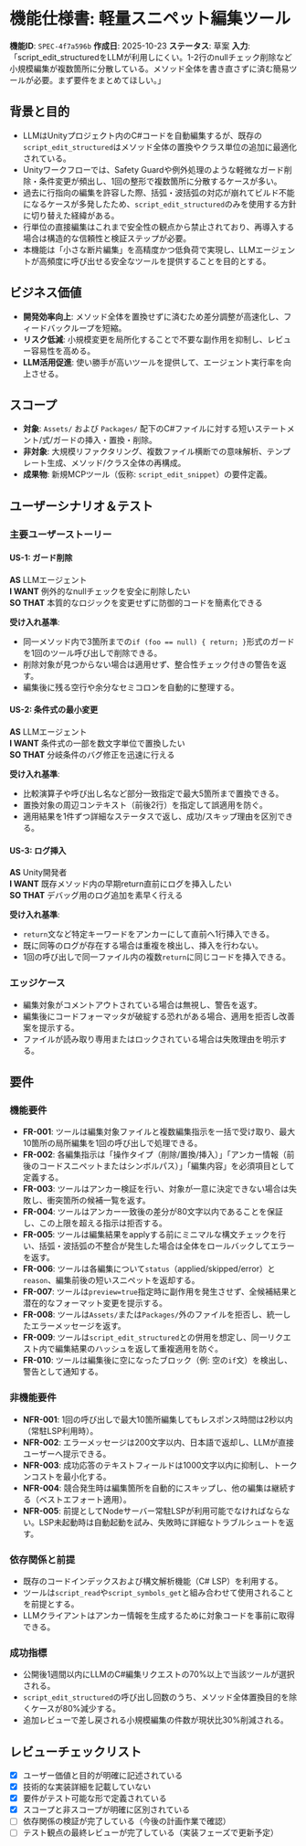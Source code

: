 # 機能仕様書: 軽量スニペット編集ツール

**機能ID**: `SPEC-4f7a596b`
**作成日**: 2025-10-23
**ステータス**: 草案
**入力**: 「script_edit_structuredをLLMが利用しにくい。1-2行のnullチェック削除など小規模編集が複数箇所に分散している。メソッド全体を書き直さずに済む簡易ツールが必要。まず要件をまとめてほしい。」

## 背景と目的
- LLMはUnityプロジェクト内のC#コードを自動編集するが、既存の`script_edit_structured`はメソッド全体の置換やクラス単位の追加に最適化されている。
- Unityワークフローでは、Safety Guardや例外処理のような軽微なガード削除・条件変更が頻出し、1回の整形で複数箇所に分散するケースが多い。
- 過去に行指向の編集を許容した際、括弧・波括弧の対応が崩れてビルド不能になるケースが多発したため、`script_edit_structured`のみを使用する方針に切り替えた経緯がある。
- 行単位の直接編集はこれまで安全性の観点から禁止されており、再導入する場合は構造的な信頼性と検証ステップが必要。
- 本機能は「小さな断片編集」を高精度かつ低負荷で実現し、LLMエージェントが高頻度に呼び出せる安全なツールを提供することを目的とする。

## ビジネス価値
- **開発効率向上**: メソッド全体を置換せずに済むため差分調整が高速化し、フィードバックループを短縮。
- **リスク低減**: 小規模変更を局所化することで不要な副作用を抑制し、レビュー容易性を高める。
- **LLM活用促進**: 使い勝手が高いツールを提供して、エージェント実行率を向上させる。

## スコープ
- **対象**: `Assets/` および `Packages/` 配下のC#ファイルに対する短いステートメント/式/ガードの挿入・置換・削除。
- **非対象**: 大規模リファクタリング、複数ファイル横断での意味解析、テンプレート生成、メソッド/クラス全体の再構成。
- **成果物**: 新規MCPツール（仮称: `script_edit_snippet`）の要件定義。

## ユーザーシナリオ＆テスト

### 主要ユーザーストーリー

#### US-1: ガード削除
**AS** LLMエージェント  
**I WANT** 例外的なnullチェックを安全に削除したい  
**SO THAT** 本質的なロジックを変更せずに防御的コードを簡素化できる  

**受け入れ基準**:
- 同一メソッド内で3箇所までの`if (foo == null) { return; }`形式のガードを1回のツール呼び出しで削除できる。
- 削除対象が見つからない場合は適用せず、整合性チェック付きの警告を返す。
- 編集後に残る空行や余分なセミコロンを自動的に整理する。

#### US-2: 条件式の最小変更
**AS** LLMエージェント  
**I WANT** 条件式の一部を数文字単位で置換したい  
**SO THAT** 分岐条件のバグ修正を迅速に行える  

**受け入れ基準**:
- 比較演算子や呼び出し名など部分一致指定で最大5箇所まで置換できる。
- 置換対象の周辺コンテキスト（前後2行）を指定して誤適用を防ぐ。
- 適用結果を1件ずつ詳細なステータスで返し、成功/スキップ理由を区別できる。

#### US-3: ログ挿入
**AS** Unity開発者  
**I WANT** 既存メソッド内の早期return直前にログを挿入したい  
**SO THAT** デバッグ用のログ追加を素早く行える  

**受け入れ基準**:
- `return`文など特定キーワードをアンカーにして直前へ1行挿入できる。
- 既に同等のログが存在する場合は重複を検出し、挿入を行わない。
- 1回の呼び出しで同一ファイル内の複数`return`に同じコードを挿入できる。

### エッジケース
- 編集対象がコメントアウトされている場合は無視し、警告を返す。
- 編集後にコードフォーマッタが破綻する恐れがある場合、適用を拒否し改善案を提示する。
- ファイルが読み取り専用またはロックされている場合は失敗理由を明示する。

## 要件

### 機能要件
- **FR-001**: ツールは編集対象ファイルと複数編集指示を一括で受け取り、最大10箇所の局所編集を1回の呼び出しで処理できる。
- **FR-002**: 各編集指示は「操作タイプ（削除/置換/挿入）」「アンカー情報（前後のコードスニペットまたはシンボルパス）」「編集内容」を必須項目として定義する。
- **FR-003**: ツールはアンカー検証を行い、対象が一意に決定できない場合は失敗し、衝突箇所の候補一覧を返す。
- **FR-004**: ツールはアンカー一致後の差分が80文字以内であることを保証し、この上限を超える指示は拒否する。
- **FR-005**: ツールは編集結果をapplyする前にミニマルな構文チェックを行い、括弧・波括弧の不整合が発生した場合は全体をロールバックしてエラーを返す。
- **FR-006**: ツールは各編集について`status`（applied/skipped/error）と`reason`、編集前後の短いスニペットを返却する。
- **FR-007**: ツールは`preview=true`指定時に副作用を発生させず、全候補結果と潜在的なフォーマット変更を提示する。
- **FR-008**: ツールは`Assets/`または`Packages/`外のファイルを拒否し、統一したエラーメッセージを返す。
- **FR-009**: ツールは`script_edit_structured`との併用を想定し、同一リクエスト内で編集結果のハッシュを返して重複適用を防ぐ。
- **FR-010**: ツールは編集後に空になったブロック（例: 空の`if`文）を検出し、警告として通知する。

### 非機能要件
- **NFR-001**: 1回の呼び出しで最大10箇所編集してもレスポンス時間は2秒以内（常駐LSP利用時）。
- **NFR-002**: エラーメッセージは200文字以内、日本語で返却し、LLMが直接ユーザーへ提示できる。
- **NFR-003**: 成功応答のテキストフィールドは1000文字以内に抑制し、トークンコストを最小化する。
- **NFR-004**: 競合発生時は編集箇所を自動的にスキップし、他の編集は継続する（ベストエフォート適用）。
- **NFR-005**: 前提としてNodeサーバー常駐LSPが利用可能でなければならない。LSP未起動時は自動起動を試み、失敗時に詳細なトラブルシュートを返す。

### 依存関係と前提
- 既存のコードインデックスおよび構文解析機能（C# LSP）を利用する。
- ツールは`script_read`や`script_symbols_get`と組み合わせて使用されることを前提とする。
- LLMクライアントはアンカー情報を生成するために対象コードを事前に取得できる。

### 成功指標
- 公開後1週間以内にLLMのC#編集リクエストの70%以上で当該ツールが選択される。
- `script_edit_structured`の呼び出し回数のうち、メソッド全体置換目的を除くケースが80%減少する。
- 追加レビューで差し戻される小規模編集の件数が現状比30%削減される。

## レビューチェックリスト
- [x] ユーザー価値と目的が明確に記述されている
- [x] 技術的な実装詳細を記載していない
- [x] 要件がテスト可能な形で定義されている
- [x] スコープと非スコープが明確に区別されている
- [ ] 依存関係の検証が完了している（今後の計画作業で確認）
- [ ] テスト観点の最終レビューが完了している（実装フェーズで更新予定）
